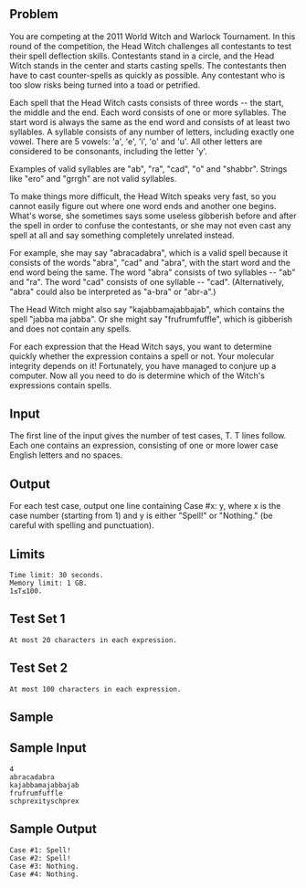 # [](https://codingcompetitions.withgoogle.com/kickstart/round/00000000008f4a94/0000000000b55464)

## Problem
You are competing at the 2011 World Witch and Warlock Tournament. In this round of the competition, the Head Witch challenges all contestants to test their spell deflection skills. Contestants stand in a circle, and the Head Witch stands in the center and starts casting spells. The contestants then have to cast counter-spells as quickly as possible. Any contestant who is too slow risks being turned into a toad or petrified.

Each spell that the Head Witch casts consists of three words -- the start, the middle and the end. Each word consists of one or more syllables. The start word is always the same as the end word and consists of at least two syllables. A syllable consists of any number of letters, including exactly one vowel. There are 5 vowels: 'a', 'e', 'i', 'o' and 'u'. All other letters are considered to be consonants, including the letter 'y'.

Examples of valid syllables are "ab", "ra", "cad", "o" and "shabbr". Strings like "ero" and "grrgh" are not valid syllables.

To make things more difficult, the Head Witch speaks very fast, so you cannot easily figure out where one word ends and another one begins. What's worse, she sometimes says some useless gibberish before and after the spell in order to confuse the contestants, or she may not even cast any spell at all and say something completely unrelated instead.

For example, she may say "abracadabra", which is a valid spell because it consists of the words "abra", "cad" and "abra", with the start word and the end word being the same. The word "abra" consists of two syllables -- "ab" and "ra". The word "cad" consists of one syllable -- "cad". (Alternatively, "abra" could also be interpreted as "a-bra" or "abr-a".)

The Head Witch might also say "kajabbamajabbajab", which contains the spell "jabba ma jabba". Or she might say "frufrumfuffle", which is gibberish and does not contain any spells.

For each expression that the Head Witch says, you want to determine quickly whether the expression contains a spell or not. Your molecular integrity depends on it! Fortunately, you have managed to conjure up a computer. Now all you need to do is determine which of the Witch's expressions contain spells.

## Input
The first line of the input gives the number of test cases, T. T lines follow. Each one contains an expression, consisting of one or more lower case English letters and no spaces.

## Output
For each test case, output one line containing Case #x: y, where x is the case number (starting from 1) and y is either "Spell!" or "Nothing." (be careful with spelling and punctuation).

## Limits
```
Time limit: 30 seconds.
Memory limit: 1 GB.
1≤T≤100.
```
## Test Set 1
```
At most 20 characters in each expression.
```

## Test Set 2
```
At most 100 characters in each expression.
```

## Sample
## Sample Input
```
4
abracadabra
kajabbamajabbajab
frufrumfuffle
schprexityschprex
```
## Sample Output
```
Case #1: Spell!
Case #2: Spell!
Case #3: Nothing.
Case #4: Nothing.
```
